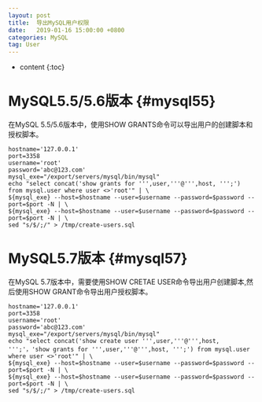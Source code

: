 ```yaml
---
layout: post
title:  导出MySQL用户权限
date:   2019-01-16 15:00:00 +0800
categories: MySQL
tag: User
---
```


* content
{:toc}


MySQL5.5/5.6版本					{#mysql55}
====================================
在MySQL 5.5/5.6版本中，使用SHOW GRANTS命令可以导出用户的创建脚本和授权脚本。

```
hostname='127.0.0.1'
port=3358
username='root'
password='abc@123.com'
mysql_exe="/export/servers/mysql/bin/mysql"
echo "select concat('show grants for ''',user,'''@''',host, ''';') from mysql.user where user <>'root'" | \
${mysql_exe} --host=$hostname --user=$username --password=$password --port=$port -N | \
${mysql_exe} --host=$hostname --user=$username --password=$password --port=$port -N | \
sed "s/$/;/" > /tmp/create-users.sql
```


MySQL5.7版本                  {#mysql57}
====================================
在MySQL 5.7版本中，需要使用SHOW CRETAE USER命令导出用户创建脚本,然后使用SHOW GRANT命令导出用户授权脚本。

```
hostname='127.0.0.1'
port=3358
username='root'
password='abc@123.com'
mysql_exe="/export/servers/mysql/bin/mysql"
echo "select concat('show create user ''',user,'''@''',host, ''';'，'show grants for ''',user,'''@''',host, ''';') from mysql.user where user <>'root'" | \
${mysql_exe} --host=$hostname --user=$username --password=$password --port=$port -N | \
${mysql_exe} --host=$hostname --user=$username --password=$password --port=$port -N | \
sed "s/$/;/" > /tmp/create-users.sql
```
